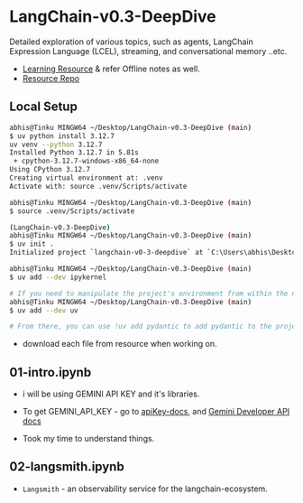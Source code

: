 # LangChain-v0.3-DeepDive

Detailed exploration of various topics, such as agents, LangChain Expression Language (LCEL), streaming, and conversational memory ..etc.

- [Learning Resource](https://youtu.be/Cyv-dgv80kE?si=pQ0qdWamDjEys5Hr) & refer Offline notes as well.
- [Resource Repo](https://github.com/aurelio-labs/langchain-course)

## Local Setup

```bash
abhis@Tinku MINGW64 ~/Desktop/LangChain-v0.3-DeepDive (main)
$ uv python install 3.12.7
uv venv --python 3.12.7
Installed Python 3.12.7 in 5.81s
 + cpython-3.12.7-windows-x86_64-none
Using CPython 3.12.7
Creating virtual environment at: .venv
Activate with: source .venv/Scripts/activate

abhis@Tinku MINGW64 ~/Desktop/LangChain-v0.3-DeepDive (main)
$ source .venv/Scripts/activate

(LangChain-v0.3-DeepDive)
abhis@Tinku MINGW64 ~/Desktop/LangChain-v0.3-DeepDive (main)
$ uv init .
Initialized project `langchain-v0-3-deepdive` at `C:\Users\abhis\Desktop\LangChain-v0.3-DeepDive`

abhis@Tinku MINGW64 ~/Desktop/LangChain-v0.3-DeepDive (main)
$ uv add --dev ipykernel

# If you need to manipulate the project's environment from within the notebook, you may need to add uv as an explicit development dependency
abhis@Tinku MINGW64 ~/Desktop/LangChain-v0.3-DeepDive (main)
$ uv add --dev uv

# From there, you can use !uv add pydantic to add pydantic to the project's dependencies,

```

- download each file from resource when working on.

## 01-intro.ipynb

- i will be using GEMINI API KEY and it's libraries.
- To get GEMINI_API_KEY - go to [apiKey-docs](https://aistudio.google.com/app/apikey), and [Gemini Developer API docs](https://ai.google.dev/gemini-api/docs)

- Took my time to understand things.

## 02-langsmith.ipynb

- `Langsmith` - an observability service for the langchain-ecosystem.
